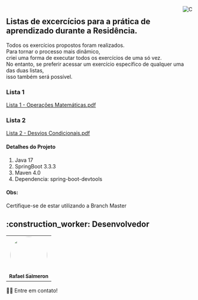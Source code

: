 <img align="right" alt="C"  src="https://github.com/user-attachments/assets/d7bed0b1-00c3-4680-baf3-dbc4194c77fe"/>

## Listas de excercícios para a prática de aprendizado durante a Residência.  


Todos os exercícios propostos foram realizados.  
Para tornar o processo mais dinâmico,  
criei uma forma de executar todos os exercícios de uma só vez.  
No entanto, se preferir acessar um exercício específico de qualquer uma das duas listas,  
isso também será possível.  


### Lista 1  
[Lista  1 - Operações Matemáticas.pdf](https://github.com/user-attachments/files/16827147/Lista.1.-.Operacoes.Matematicas.pdf)  
### Lista 2
[Lista 2 - Desvios Condicionais.pdf](https://github.com/user-attachments/files/16827149/Lista.2.-.Desvios.Condicionais.pdf)

#### Detalhes do Projeto  
1. Java 17
2. SpringBoot 3.3.3
3. Maven 4.0
4. Dependencia: spring-boot-devtools

#### Obs:
Certifique-se de estar utilizando a Branch Master

<h2 id="desenvolvedor">:construction_worker: Desenvolvedor</h2>
<table> 
<tr>
 <td align="center"><a href="https://github.com/rafasalmeron"><img style="border-radius: 50%" src="https://avatars.githubusercontent.com/u/94733546?v=4" width="100px" alt=""/>
 <br />
 <sub><b>Rafael Salmeron</b></sub></a> <a href="https://github.com/rafasalmeron"></a></td>
</tr>
</table>

👋🏽 Entre em contato!

